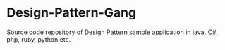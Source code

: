 # Design-Pattern-Gang
Source code repository of Design Pattern sample application in java, C#, php, ruby, python etc.
